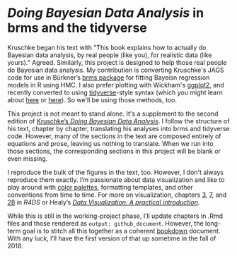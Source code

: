 # *Doing Bayesian Data Analysis* in brms and the tidyverse

Kruschke began his text with "This book explains how to actually do Bayesian data analysis, by real people (like you), for realistic data (like yours)." Agreed. Similarly, this project is designed to help those real people do Bayesian data analysis. My contribution is converting Kruschke's JAGS code for use in Bürkner’s [brms package](https://github.com/paul-buerkner/brms) for fitting Bayeisn regression models in R using HMC. I also prefer plotting with Wickham's [ggplot2](https://cran.r-project.org/web/packages/ggplot2/index.html), and recently converted to using [tidyverse](https://www.tidyverse.org)-style syntax (which you might learn about [here](http://r4ds.had.co.nz/transform.html) or [here](http://style.tidyverse.org)). So we'll be using those methods, too.

This project is not meant to stand alone. It's a supplement to the second edition of [Kruschke’s *Doing Bayesian Data Analysis*](https://sites.google.com/site/doingbayesiandataanalysis/). I follow the structure of his text, chapter by chapter, translating his analyses into brms and tidyverse code. However, many of the sections in the text are composed entirely of equations and prose, leaving us nothing to translate. When we run into those sections, the corresponding sections in this project will be blank or even missing.

I reproduce the bulk of the figures in the text, too. However, I don't always reproduce them exactly. I’m passionate about data visualization and like to play around with [color palettes](https://github.com/EmilHvitfeldt/r-color-palettes), formatting templates, and other conventions from time to time. For more on visualization, chapters [3](http://r4ds.had.co.nz/data-visualisation.html), [7](http://r4ds.had.co.nz/exploratory-data-analysis.html), and [28](http://r4ds.had.co.nz/graphics-for-communication.html) in *R4DS* or Healy’s [*Data Visualization: A practical introduction*](https://socviz.co).

While this is still in the working-project phase, I’ll update chapters in .Rmd files and those rendered as `output: github_document`. However, the long-term goal is to stitch all this together as a coherent [bookdown](https://bookdown.org) document. With any luck, I’ll have the first version of that up sometime in the fall of 2018.
